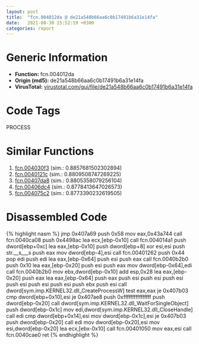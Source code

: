 ```yaml
---
layout: post
title:  "fcn.004012da @ de21a548b66aa6c0b17491b6a31e14fa"
date:   2021-08-30 15:52:19 +0300
categories: report
---
```


# Generic Information
- **Function:** fcn.004012da
- **Origin (md5):** de21a548b66aa6c0b17491b6a31e14fa
- **VirusTotal:** [virustotal.com/gui/file/de21a548b66aa6c0b17491b6a31e14fa][virustotal_ref]

# Code Tags
<span class="tag" id="PROCESS">PROCESS</span>


# Similar Functions

1. [fcn.004030f3][similar_1_ref] (sim.: 0.8857681502302894)
2. [fcn.0040121c][similar_2_ref] (sim.: 0.8809508747269225)
3. [fcn.00407da8][similar_3_ref] (sim.: 0.8805358079256104)
4. [fcn.00406dc4][similar_4_ref] (sim.: 0.8778413647026573)
5. [fcn.004075c2][similar_5_ref] (sim.: 0.8773390232619505)


# Disassembled Code

{% highlight nasm %}
jmp 0x407a69
push 0x58
mov eax,0x43a744
call fcn.0040ca08
push 0x4498ac
lea ecx,[ebp-0x10]
call fcn.004014a1
push dword[ebp+0xc]
lea eax,[ebp-0x10]
push dword[ebp+8]
xor esi,esi
push str.__s___s
push eax
mov dword[ebp-4],esi
call fcn.00401262
push 0x44
pop edi
push edi
lea eax,[ebp-0x64]
push esi
push eax
call fcn.0040b2b0
push 0x10
lea eax,[ebp-0x20]
push esi
push eax
mov dword[ebp-0x64],edi
call fcn.0040b2b0
mov ebx,dword[ebp-0x10]
add esp,0x28
lea eax,[ebp-0x20]
push eax
lea eax,[ebp-0x64]
push eax
push esi
push esi
push esi
push esi
push esi
push esi
push ebx
push esi
call dword[sym.imp.KERNEL32.dll_CreateProcessW]
test eax,eax
je 0x407b03
cmp dword[ebp+0x10],esi
je 0x407ae8
push 0xffffffffffffffff
push dword[ebp-0x20]
call dword[sym.imp.KERNEL32.dll_WaitForSingleObject]
push dword[ebp-0x1c]
mov edi,dword[sym.imp.KERNEL32.dll_CloseHandle]
call edi
cmp dword[ebp+0x14],esi
mov dword[ebp-0x1c],esi
je 0x407b03
push dword[ebp-0x20]
call edi
mov dword[ebp-0x20],esi
mov esi,dword[ebp-0x20]
lea ecx,[ebx-0x10]
call fcn.00401050
mov eax,esi
call fcn.0040cae0
ret 
{% endhighlight %}


[similar_1_ref]: /report/fcn.004030f3@1123b7aa5760238fe93045e585b8234c
[similar_2_ref]: /report/fcn.0040121c@de21a548b66aa6c0b17491b6a31e14fa
[similar_3_ref]: /report/fcn.00407da8@20a93604f17ee6f3c2aa7b1f7a497fcf
[similar_4_ref]: /report/fcn.00406dc4@6c5b0418e4a4c57d99cda47d2717045d
[similar_5_ref]: /report/fcn.004075c2@e16f74a2849182d98050864255e902f8
[virustotal_ref]: https://www.virustotal.com/gui/file/de21a548b66aa6c0b17491b6a31e14fa